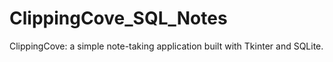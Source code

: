 # ClippingCove_SQL_Notes
ClippingCove: a simple note-taking application built with Tkinter and SQLite.
